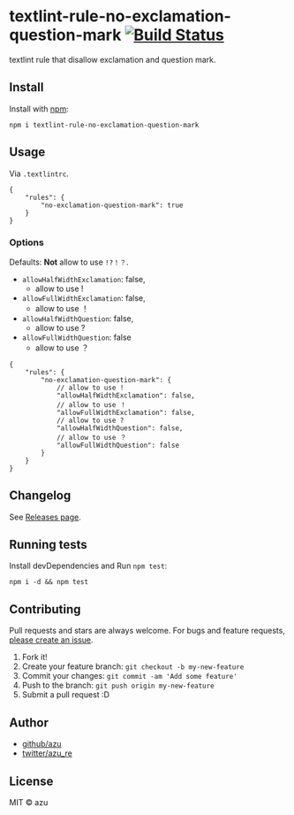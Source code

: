 # textlint-rule-no-exclamation-question-mark [![Build Status](https://travis-ci.org/azu/textlint-rule-no-exclamation-question-mark.svg?branch=master)](https://travis-ci.org/azu/textlint-rule-no-exclamation-question-mark)

textlint rule that disallow exclamation and question mark.

## Install

Install with [npm](https://www.npmjs.com/):

    npm i textlint-rule-no-exclamation-question-mark

## Usage

Via `.textlintrc`.

```
{
    "rules": {
        "no-exclamation-question-mark": true
    }
}
```

### Options

Defaults: **Not** allow to use `!?！？`.

- `allowHalfWidthExclamation`: false,
    - allow to use !
- `allowFullWidthExclamation`: false,
    - allow to use ！
- `allowHalfWidthQuestion`: false,
    - allow to use ?
- `allowFullWidthQuestion`: false
    - allow to use ？

```
{
    "rules": {
        "no-exclamation-question-mark": {
            // allow to use !
            "allowHalfWidthExclamation": false,
            // allow to use ！
            "allowFullWidthExclamation": false,
            // allow to use ?
            "allowHalfWidthQuestion": false,
            // allow to use ？
            "allowFullWidthQuestion": false
        }
    }
}
```


## Changelog

See [Releases page](https://github.com/azu/textlint-rule-no-exclamation-question-mark/releases).

## Running tests

Install devDependencies and Run `npm test`:

    npm i -d && npm test

## Contributing

Pull requests and stars are always welcome.
For bugs and feature requests, [please create an issue](https://github.com/azu/textlint-rule-no-exclamation-question-mark/issues).

1. Fork it!
2. Create your feature branch: `git checkout -b my-new-feature`
3. Commit your changes: `git commit -am 'Add some feature'`
4. Push to the branch: `git push origin my-new-feature`
5. Submit a pull request :D

## Author

- [github/azu](https://github.com/azu)
- [twitter/azu_re](http://twitter.com/azu_re)

## License

MIT © azu
